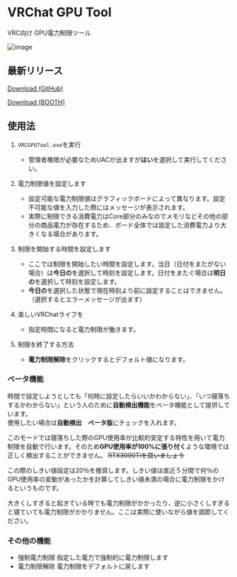 # VRChat GPU Tool

VRC向け GPU電力制限ツール

![image](https://user-images.githubusercontent.com/66125537/178137285-88db6346-9aec-4277-a272-c4045582459b.png)

## 最新リリース

[Download (GitHub)](https://github.com/njm2360/VRChatGPUTool/releases/latest)

[Download (BOOTH)](https://njm2360.booth.pm/items/39933173)


## 使用法

1. `VRCGPUTool.exe`を実行
   + 管理者権限が必要なためUACが出ますが**はい**を選択して実行してください。
  
1. 電力制限値を設定します
   + 設定可能な電力制限値はグラフィックボードによって異なります。設定不可能な値を入力した際にはメッセージが表示されます。
   + 実際に制限できる消費電力はCore部分のみなのでメモリなどその他の部分の商品電力が存在するため、ボード全体では設定した消費電力より大きくなる場合があります。

1. 制限を開始する時間を設定します
   + ここでは制限を開始したい時間を設定します。当日（日付をまたがない場合）は**今日の**を選択して時刻を設定します。日付をまたぐ場合は**明日の**を選択して時刻を設定します。
   + **今日の**を選択した状態で現在時刻より前に設定することはできません。（選択するとエラーメッセージが出ます）

1. 楽しいVRChatライフを
   + 指定時間になると電力制限が働きます。
  
1. 制限を終了する方法
   + **電力制限解除**をクリックするとデフォルト値になります。

### ベータ機能

時間で設定しようとしても「何時に設定したらいいかわからない」、「いつ寝落ちするかわからない」という人のために**自動検出機能**をベータ機能として提供しています。  
使用したい場合は**自動検出　ベータ版**にチェックを入れます。  

このモードでは寝落ちした際のGPU使用率が比較的安定する特性を用いて電力制限を自動で行います。そのため**GPU使用率が100%に張り付く**ような環境では正しく検出することができません。
~~RTX3090Tiを買いましょう~~　　

この際のしきい値設定は20％を推奨します。しきい値は直近５分間で何％のGPU使用率の変動があったかを計算してしきい値未満の場合に電力制限をかけるというものです。  

大きくしすぎると起きている時でも電力制限がかかったり、逆に小さくしすぎると寝ていても電力制限がかかりません。ここは実際に使いながら値を調節してください。

### その他の機能

+ 強制電力制限
  指定した電力で強制的に電力制限します
+ 電力制限解除
  電力制限をデフォルトに戻します